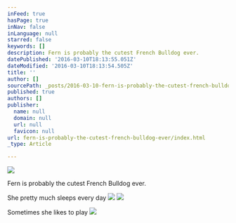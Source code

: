 ```yaml
---
inFeed: true
hasPage: true
inNav: false
inLanguage: null
starred: false
keywords: []
description: Fern is probably the cutest French Bulldog ever.
datePublished: '2016-03-10T18:13:55.051Z'
dateModified: '2016-03-10T18:13:54.505Z'
title: ''
author: []
sourcePath: _posts/2016-03-10-fern-is-probably-the-cutest-french-bulldog-ever.md
published: true
authors: []
publisher:
  name: null
  domain: null
  url: null
  favicon: null
url: fern-is-probably-the-cutest-french-bulldog-ever/index.html
_type: Article

---
```

![](https://the-grid-user-content.s3-us-west-2.amazonaws.com/04b63098-727c-43e8-80c9-08a5efe1195b.jpg)

Fern is probably the cutest French Bulldog ever.

She pretty much sleeps every day
![](https://the-grid-user-content.s3-us-west-2.amazonaws.com/9562d873-d789-43d8-b7ad-aed580ca3788.jpg)
![](https://the-grid-user-content.s3-us-west-2.amazonaws.com/c2f15acc-7b75-4495-8c70-58f39c904ce8.jpg)

Sometimes she likes to play
![](https://the-grid-user-content.s3-us-west-2.amazonaws.com/21d2a5de-2785-4c2c-a1e8-352f5bf50607.jpg)